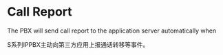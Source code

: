 # Call Report

The PBX will send call report to the application server automatically when 

S系列IPPBX主动向第三方应用上报通话转移等事件。

